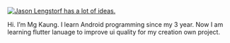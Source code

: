 [![Jason Lengstorf has a lot of ideas.](https://res.cloudinary.com/jlengstorf/image/upload/f_auto,g_auto/v1593579116/jason.af/og-image.jpg)](https://www.jason.af)

Hi. I’m Mg Kaung. I learn Android programming since my 3 year. Now I am learning flutter lanuage to improve ui quality for my creation own project.
